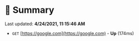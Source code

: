 # 📖 Summary
Last updated: **4/24/2021, 11:15:46 AM**

- `GET` [https://google.com](https://google.com) - **Up** (174ms)
